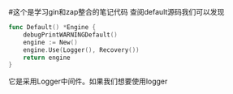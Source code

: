 #这个是学习gin和zap整合的笔记代码
查阅default源码我们可以发现
```go
func Default() *Engine {
	debugPrintWARNINGDefault()
	engine := New()
	engine.Use(Logger(), Recovery())
	return engine
}
```
它是采用Logger中间件。如果我们想要使用logger